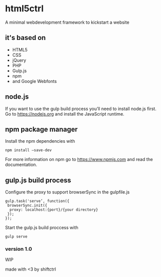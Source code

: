 # html5ctrl
A minimal webdevelopment framework to kickstart a website

## it's based on
- HTML5
- CSS
- jQuery
- PHP
- Gulp.js
- npm
- and Google Webfonts

## node.js
If you want to use the gulp build process you’ll need to install node.js first. Go to https://nodejs.org and install the JavaScript runtime.

## npm package manager
Install the npm dependencies with
```
npm install —save-dev
```
For more information on npm go to https://www.npmjs.com and read the documentation.

## gulp.js build process
Configure the proxy to support browserSync in the gulpfile.js
```
gulp.task('serve’, function({
 browserSync.init({
  proxy: localhost:{port}/{your directory}
 });
});
```
Start the gulp.js build proccess with
```
gulp serve
```

### version 1.0
WIP

made with <3 by shiftctrl
